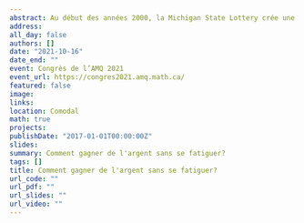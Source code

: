 ```yaml
---
abstract: Au début des années 2000, la Michigan State Lottery crée une nouvelle loterie, CashWinFall. En raison d'un mécanisme nouveau ayant pour but d'inciter davantage de gens à jouer à cette lotterie, deux groupes de personnes se mettent à acheter des dizaines de milliers de billets. Mais pourquoi ces deux groupes ont-ils achetés autant de billets? Nous verrons que le mécanisme nouveau de cette loterie signifiait qu'à certains moments, acheter un billet impliquait une espérance mathématique positive! Donc, si vous achetiez beaucoup (beaucoup!) de billets pour des tirages précis, vous alliez probablement faire de gros profits, sans vous fatiguer (en fait, c'est plus fatiguant qu'on pense!). Nous expliquerons comment ce mécanisme nouveau permettait de gagner de l'argent à certaines périodes, les tactiques différentes employées par ces deux groupes d'investisseurs et de quelle manière il est possible de diminuer la variance des résultats. Serez-vous les prochains millionnaires?
address:
all_day: false
authors: []
date: "2021-10-16"
date_end: ""
event: Congrès de l’AMQ 2021
event_url: https://congres2021.amq.math.ca/
featured: false
image:
links:
location: Comodal
math: true
projects:
publishDate: "2017-01-01T00:00:00Z"
slides: 
summary: Comment gagner de l'argent sans se fatiguer?
tags: []
title: Comment gagner de l'argent sans se fatiguer?
url_code: ""
url_pdf: ""
url_slides: ""
url_video: ""
---
```

